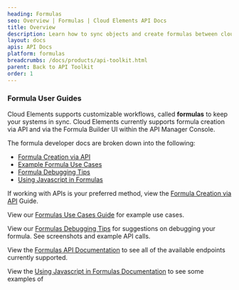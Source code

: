 ```yaml
---
heading: Formulas
seo: Overview | Formulas | Cloud Elements API Docs
title: Overview
description: Learn how to sync objects and create formulas between cloud services.
layout: docs
apis: API Docs
platform: formulas
breadcrumbs: /docs/products/api-toolkit.html
parent: Back to API Toolkit
order: 1
---
```


### Formula User Guides

Cloud Elements supports customizable workflows, called __formulas__ to keep your systems in sync.
Cloud Elements currently supports formula creation via API and via the Formula Builder UI within the API Manager Console.

The formula developer docs are broken down into the following:
* [Formula Creation via API](formulas-via-api.html)
* [Example Formula Use Cases](formula-use-cases.html)
* [Formula Debugging Tips](formula-debugging.html)
* [Using Javascript in Formulas](javascript-engine.html)

If working with APIs is your preferred method, view the [Formula Creation via API](formulas-via-api.html) Guide.

View our [Formulas Use Cases Guide](formula-use-cases.html) for example use cases.

View our [Formulas Debugging Tips](formula-debugging.html) for suggestions on debugging your formula. See screenshots and example API calls.

View the [Formulas API Documentation](api-documentation.html) to see all of the available endpoints currently supported.

View the [Using Javascript in Formulas Documentation](javascript-engine.html) to see some examples of
